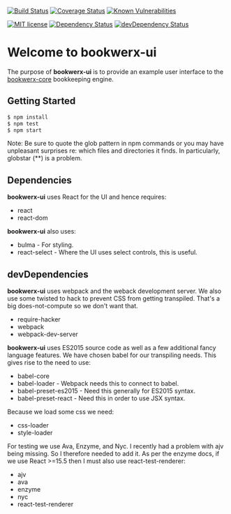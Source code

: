 [![Build Status](https://travis-ci.org/bostontrader/bookwerx-ui.svg?branch=react)](https://travis-ci.org/bostontrader/bookwerx-ui)
[![Coverage Status](https://coveralls.io/repos/github/bostontrader/bookwerx-ui/badge.svg?branch=react)](https://coveralls.io/github/bostontrader/bookwerx-ui?branch=react)
[![Known Vulnerabilities](https://snyk.io/test/github/bostontrader/bookwerx-ui/badge.svg)](https://snyk.io/test/github/bostontrader/bookwerx-ui)

[![MIT license](http://img.shields.io/badge/license-MIT-brightgreen.svg)](http://opensource.org/licenses/MIT)
[![Dependency Status](https://david-dm.org/bostontrader/bookwerx-ui.svg)](https://david-dm.org/bostontrader/bookwerx-ui)
[![devDependency Status](https://david-dm.org/bostontrader/bookwerx-ui/dev-status.svg)](https://david-dm.org/bostontrader/bookwerx-ui#info=devDependencies)

# Welcome to bookwerx-ui

The purpose of **bookwerx-ui** is to provide an example user interface to the [bookwerx-core](https://github.com/bostontrader/bookwerx-core) bookkeeping engine.


## Getting Started

```sh
$ npm install
$ npm test
$ npm start
```

Note: Be sure to quote the glob pattern in npm commands or you may have unpleasant surprises re: which files and directories it finds.  In particularly, globstar (**) is a problem.


## Dependencies

**bookwerx-ui** uses React for the UI and hence requires:

* react
* react-dom

**bookwerx-ui** also uses:

* bulma - For styling.
* react-select - Where the UI uses select controls, this is useful.

## devDependencies

**bookwerx-ui** uses webpack and the weback development server. We also use some twisted to hack to prevent CSS from getting transpiled.  That's a big does-not-compute so we don't want that.

* require-hacker
* webpack
* webpack-dev-server

**bookwerx-ui** uses ES2015 source code as well as a few additional fancy language features.  We have chosen babel for our transpiling needs. This gives rise to the need to use:

* babel-core
* babel-loader - Webpack needs this to connect to babel.
* babel-preset-es2015 - Need this generally for ES2015 syntax.
* babel-preset-react - Need this in order to use JSX syntax.

Because we load some css we need:

* css-loader
* style-loader

For testing we use Ava, Enzyme, and Nyc.  I recently had a problem with ajv being missing.  So I therefore needed to add it.  As per the enzyme docs, if we use React >=15.5 then I must also use react-test-renderer:

* ajv
* ava
* enzyme
* nyc
* react-test-renderer

